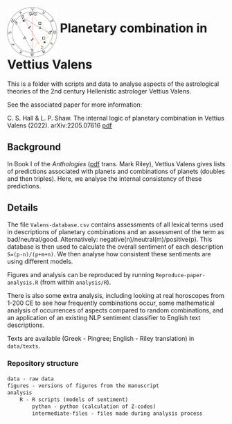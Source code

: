 
# <img src="figures/example_horoscope.png" alt="" width="115" height="115" align="middle"> Planetary combination in Vettius Valens


This is a folder with scripts and data to analyse aspects of the astrological theories of the 2nd century Hellenistic astrologer Vettius Valens.

See the associated paper for more information:

C. S. Hall \& L. P. Shaw. The internal logic of planetary combination in Vettius Valens (2022). arXiv:2205.07616 [pdf](https://arxiv.org/pdf/2205.07616.pdf)

## Background

In Book I of the *Anthologies* ([pdf](http://www.csus.edu/indiv/r/rileymt/Vettius%20Valens%20entire.pdf) trans. Mark Riley), Vettius Valens gives lists of predictions associated with planets and combinations of planets (doubles and then triples). Here, we analyse the internal consistency of these predictions. 

## Details

The file `Valens-database.csv` contains assessments of all lexical terms used in descriptions of planetary combinations and an assessment of the term as bad/neutral/good. Alternatively: negative(n)/neutral(m)/positive(p). This database is then used to calculate the overall sentiment of each description `S=(p-n)/(p+m+n)`. We then analyse how consistent these sentiments are using different models. 
 
Figures and analysis can be reproduced by running `Reproduce-paper-analysis.R` (from within `analysis/R`). 

There is also some extra analysis, including looking at real horoscopes from 1-200 CE to see how frequently combinations occur, some mathematical analysis of occurrences of aspects compared to random combinations, and an application of an existing NLP sentiment classifier to English text descriptions. 

Texts are available (Greek - Pingree; English - Riley translation) in `data/texts`. 

### Repository structure

```
data - raw data 
figures - versions of figures from the manuscript
analysis
	R - R scripts (models of sentiment)
    	python - python (calculation of Z-codes)
        intermediate-files - files made during analysis process
```

